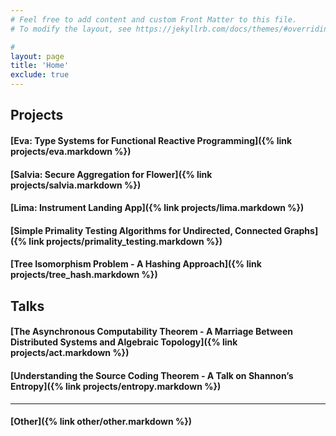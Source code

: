 ```yaml
---
# Feel free to add content and custom Front Matter to this file.
# To modify the layout, see https://jekyllrb.com/docs/themes/#overriding-theme-defaults

#
layout: page
title: 'Home'
exclude: true
---
```


## Projects

#### [Eva: Type Systems for Functional Reactive Programming]({% link  projects/eva.markdown %})
#### [Salvia: Secure Aggregation for Flower]({% link  projects/salvia.markdown %})
#### [Lima: Instrument Landing App]({% link  projects/lima.markdown %})
#### [Simple Primality Testing Algorithms for Undirected, Connected Graphs]({% link  projects/primality_testing.markdown %})
#### [Tree Isomorphism Problem - A Hashing Approach]({% link  projects/tree_hash.markdown %})


## Talks 
#### [The Asynchronous Computability Theorem - A Marriage Between Distributed Systems and Algebraic Topology]({% link  projects/act.markdown %})
#### [Understanding the Source Coding Theorem - A Talk on Shannon’s Entropy]({% link  projects/entropy.markdown %})

-----

#### [Other]({% link  other/other.markdown %})